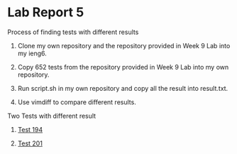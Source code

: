 # Lab Report 5

Process of finding tests with different results

1. Clone my own repository and the repository provided in Week 9 Lab into my ieng6.

2. Copy 652 tests from the repository provided in Week 9 Lab into my own repository.

3. Run script.sh in my own repository and copy all the result into result.txt.

4. Use vimdiff to compare different results.


Two Tests with different result

1. [Test 194](https://github.com/nidhidhamnani/markdown-parser/blob/main/test-files/194.md)

2. [Test 201](https://github.com/nidhidhamnani/markdown-parser/blob/main/test-files/201.md)

